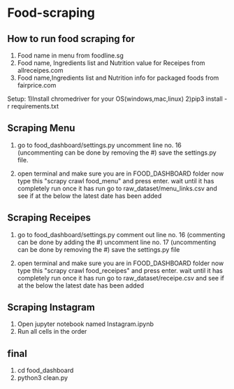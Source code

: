 # Food-scraping


## How to run food scraping for 
1) Food name in menu from foodline.sg
2) Food name, Ingredients list and Nutrition value for Receipes from allreceipes.com
3) Food name,Ingredients list and Nutrition info for packaged foods from fairprice.com

Setup:
    1)Install chromedriver for your OS(windows,mac,linux)
    2)pip3 install -r requirements.txt
## Scraping Menu

1) go to food_dashboard/settings.py uncomment line no. 16 (uncommenting can be done by removing the #) save the settings.py file.

2) open terminal and make sure you are in FOOD_DASHBOARD folder now type this "scrapy crawl food_menu" and press enter. wait until it has completely run once it has run go to raw_dataset/menu_links.csv and see if at the below the latest date has been added 
    
## Scraping Receipes
1) go to food_dashboard/settings.py comment out line no. 16 (commenting can be done by adding the #) uncomment line no. 17 (uncommenting can be done by removing the #) save the settings.py file

2) open terminal and make sure you are in FOOD_DASHBOARD folder now type this "scrapy crawl food_receipes" and press enter. wait until it has completely run once it has run go to raw_dataset/receipe.csv and see if at the below the latest date has been added 

## Scraping Instagram  
1) Open jupyter notebook named Instagram.ipynb
2) Run all cells in the order 


## final 
1) cd food_dashboard 
2) python3 clean.py


 

